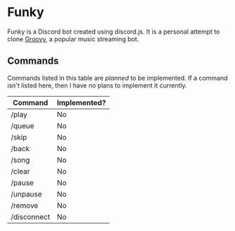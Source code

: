 # Funky

Funky is a Discord bot created using discord.js. It is a personal attempt to clone [Groovy](https://groovy.bot/), a popular music streaming bot.

## Commands

Commands listed in this table are *planned* to be implemented. If a command isn't listed here, then
I have no plans to implement it currently.

| Command     | Implemented? |
| ----------- | ------------ |
| /play       | No           |
| /queue      | No           |
| /skip       | No           |
| /back       | No           |
| /song       | No           |
| /clear      | No           |
| /pause      | No           |
| /unpause    | No           |
| /remove     | No           |
| /disconnect | No           |
